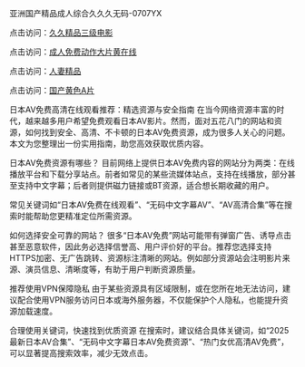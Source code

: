 亚洲国产精品成人综合久久久无码-0707YX

点击访问：<a href="https://cfad.pages.dev/">久久精品三级电影</a>

点击访问：<a href="https://gfd-5xg.pages.dev/">成人免费动作大片黄在线</a>

点击访问：<a href="https://fdhf-454.pages.dev/">人妻精品</a>

点击访问：<a href="https://bered.pages.dev/">国产黄色A片</a>

日本AV免费高清在线观看推荐：精选资源与安全指南
在当今网络资源丰富的时代，越来越多用户希望免费观看日本AV影片。然而，面对五花八门的网站和资源，如何找到安全、高清、不卡顿的日本AV免费资源，成为很多人关心的问题。本文为您整理出一份实用指南，助您高效获取优质内容。

日本AV免费资源有哪些？
目前网络上提供日本AV免费内容的网站分为两类：在线播放平台和下载分享站点。前者如常见的某些流媒体站点，支持在线播放，部分甚至支持中文字幕；后者则提供磁力链接或BT资源，适合想长期收藏的用户。

常见关键词如“日本AV免费在线观看”、“无码中文字幕AV”、“AV高清合集”等在搜索时能帮助您更精准定位所需资源。

如何选择安全可靠的网站？
很多“日本AV免费”网站可能带有弹窗广告、诱导点击甚至恶意软件，因此务必选择信誉高、用户评价好的平台。推荐您选择支持HTTPS加密、无广告跳转、资源标注清晰的网站。例如部分资源站会注明影片来源、演员信息、清晰度等，有助于用户判断资源质量。

推荐使用VPN保障隐私
由于某些资源具有区域限制，或在您所在地无法访问，建议配合使用VPN服务访问日本或海外服务器，不仅能保护个人隐私，也能提升资源加载速度。

合理使用关键词，快速找到优质资源
在搜索时，建议结合具体关键词，如“2025最新日本AV合集”、“无码中文字幕日本AV免费资源”、“热门女优高清AV免费”，可以显著提高搜索效率，减少无效点击。

<span style="display:none;">[Canonical link]( https://github.com/nhan20250707/nhan1 ）</span>
